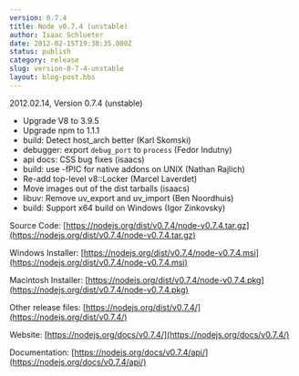 ```yaml
---
version: 0.7.4
title: Node v0.7.4 (unstable)
author: Isaac Schlueter
date: 2012-02-15T19:38:35.000Z
status: publish
category: release
slug: version-0-7-4-unstable
layout: blog-post.hbs
---
```


2012.02.14, Version 0.7.4 (unstable)

* Upgrade V8 to 3.9.5
* Upgrade npm to 1.1.1
* build: Detect host\_arch better (Karl Skomski)
* debugger: export `debug_port` to `process` (Fedor Indutny)
* api docs: CSS bug fixes (isaacs)
* build: use -fPIC for native addons on UNIX (Nathan Rajlich)
* Re-add top-level v8::Locker (Marcel Laverdet)
* Move images out of the dist tarballs (isaacs)
* libuv: Remove uv\_export and uv\_import (Ben Noordhuis)
* build: Support x64 build on Windows (Igor Zinkovsky)

Source Code: [https://nodejs.org/dist/v0.7.4/node-v0.7.4.tar.gz](https://nodejs.org/dist/v0.7.4/node-v0.7.4.tar.gz)

Windows Installer: [https://nodejs.org/dist/v0.7.4/node-v0.7.4.msi](https://nodejs.org/dist/v0.7.4/node-v0.7.4.msi)

Macintosh Installer: [https://nodejs.org/dist/v0.7.4/node-v0.7.4.pkg](https://nodejs.org/dist/v0.7.4/node-v0.7.4.pkg)

Other release files: [https://nodejs.org/dist/v0.7.4/](https://nodejs.org/dist/v0.7.4/)

Website: [https://nodejs.org/docs/v0.7.4/](https://nodejs.org/docs/v0.7.4/)

Documentation: [https://nodejs.org/docs/v0.7.4/api/](https://nodejs.org/docs/v0.7.4/api/)
